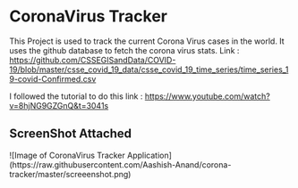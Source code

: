 # CoronaVirus Tracker
This Project is used to track the current Corona Virus cases in the world.
It uses the github database to fetch the corona virus stats.
Link : https://github.com/CSSEGISandData/COVID-19/blob/master/csse_covid_19_data/csse_covid_19_time_series/time_series_19-covid-Confirmed.csv

I followed the tutorial to do this link : https://www.youtube.com/watch?v=8hjNG9GZGnQ&t=3041s

<h2>ScreenShot Attached</h2>
![Image of CoronaVirus Tracker Application](https://raw.githubusercontent.com/Aashish-Anand/corona-tracker/master/screeenshot.png)
